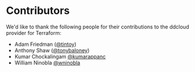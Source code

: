 # Contributors

We'd like to thank the following people for their contributions to the ddcloud provider for Terraform:

* Adam Friedman ([@tintoy](https://github.com/tintoy))
* Anthony Shaw ([@tonybaloney](https://github.com/tonybaloney))
* Kumar Chockalingam [@kumarappanc](https://github.com/kumarappanc)
* William Ninobla [@wninobla](https://github.com/wninobla)
